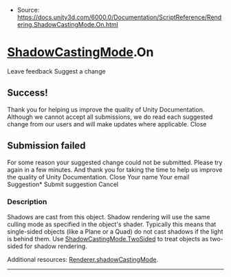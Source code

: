 * Source: https://docs.unity3d.com/6000.0/Documentation/ScriptReference/Rendering.ShadowCastingMode.On.html

#  [ShadowCastingMode](https://docs.unity3d.com/6000.0/Documentation/ScriptReference/Rendering.ShadowCastingMode.html).On
Leave feedback
Suggest a change
## Success!
Thank you for helping us improve the quality of Unity Documentation. Although we cannot accept all submissions, we do read each suggested change from our users and will make updates where applicable.
Close
## Submission failed
For some reason your suggested change could not be submitted. Please <a>try again</a> in a few minutes. And thank you for taking the time to help us improve the quality of Unity Documentation.
Close
Your name Your email Suggestion* Submit suggestion
Cancel
### Description
Shadows are cast from this object.
Shadow rendering will use the same culling mode as specified in the object's shader. Typically this means that single-sided objects (like a Plane or a Quad) do not cast shadows if the light is behind them. Use [ShadowCastingMode.TwoSided](https://docs.unity3d.com/6000.0/Documentation/ScriptReference/Rendering.ShadowCastingMode.TwoSided.html) to treat objects as two-sided for shadow rendering.  
  
Additional resources: [Renderer.shadowCastingMode](https://docs.unity3d.com/6000.0/Documentation/ScriptReference/Renderer-shadowCastingMode.html).
* * *
